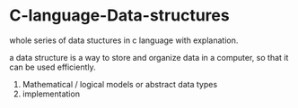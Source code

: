 # C-language-Data-structures
 whole series of data stuctures in c language with explanation.

a data structure is a way to store and organize data in a computer, so that it can be used efficiently.

1. Mathematical / logical models or abstract data types
2. implementation

